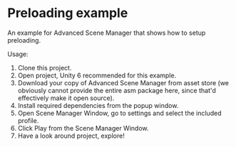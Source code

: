 # Preloading example
An example for Advanced Scene Manager that shows how to setup preloading.

Usage:
1. Clone this project.
2. Open project, Unity 6 recommended for this example.
3. Download your copy of Advanced Scene Manager from asset store (we obviously cannot provide the entire asm package here, since that'd effectively make it open source).
4. Install required dependencies from the popup window.
5. Open Scene Manager Window, go to settings and select the included profile.
6. Click Play from the Scene Manager Window. 
7. Have a look around project, explore!
